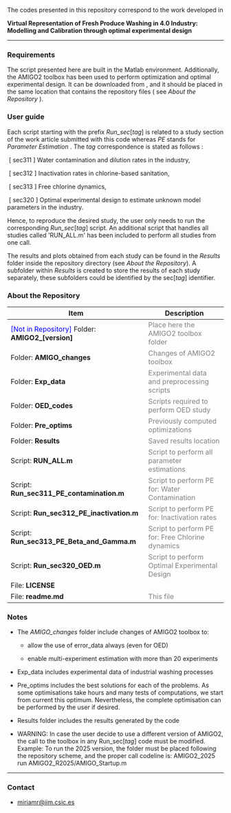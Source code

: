 
The codes presented in this repository correspond to the work developed in 

**Virtual Representation of Fresh Produce Washing in 4.0 Industry: Modelling and
Calibration through optimal experimental design**

---

### Requirements

The script presented here are built in the Matlab environment. Additionally, the AMIGO2 toolbox has been used to perform optimization and optimal experimental design. It can be downloaded from [](sites.google.com/site/amigo2toolbox), and it should be placed in the same location that contains the repository files ( see *About the Repository* ). 

### User guide

Each script starting with the prefix *Run_sec*[*tag*] is related to a study section of the work article submitted with this code whereas *PE* stands for *Parameter Estimation* . The *tag* correspondence is stated as follows :

​	[ sec311 ] Water contamination and dilution rates in the industry,

​	[ sec312 ] Inactivation rates in chlorine-based sanitation,

​	[ sec313 ] Free chlorine dynamics,

​	[ sec320 ] Optimal experimental design to estimate unknown model parameters in the industry.

Hence, to reproduce the desired study, the user only needs to run the corresponding *Run_sec*[*tag*] script. An additional script that handles all studies called 'RUN_ALL.m' has been included to perform all studies from one call.

The results and plots obtained from each study can be found in the *Results* folder inside the repository directory (see *About the Repository*). A subfolder within *Results* is created to store the results of each study separately, these subfolders could be identified by the sec[*tag*] identifier.

### About the Repository 

| Item | Description |
|------|--------------|
| <span style="color:blue">[Not in Repository]</span> Folder: **AMIGO2_[version]** | <span style="color:grey">Place here the AMIGO2 toolbox folder</span> |
| Folder: **AMIGO_changes** | <span style="color:grey">Changes of AMIGO2 toolbox</span> |
| Folder: **Exp_data** | <span style="color:grey">Experimental data and preprocessing scripts</span> |
| Folder: **OED_codes** | <span style="color:grey">Scripts required to perform OED study</span> |
| Folder: **Pre_optims** | <span style="color:grey">Previously computed optimizations</span> |
| Folder: **Results** | <span style="color:grey">Saved results location</span> |
| Script: **RUN_ALL.m** | <span style="color:grey">Script to perform all parameter estimations</span> |
| Script: **Run_sec311_PE_contamination.m** | <span style="color:grey">Script to perform PE for: Water Contamination</span> |
| Script: **Run_sec312_PE_inactivation.m** | <span style="color:grey">Script to perform PE for: Inactivation rates</span> |
| Script: **Run_sec313_PE_Beta_and_Gamma.m** | <span style="color:grey">Script to perform PE for: Free Chlorine dynamics</span> |
| Script: **Run_sec320_OED.m** | <span style="color:grey">Script to perform Optimal Experimental Design</span> |
| File: **LICENSE** | |
| File: **readme.md** | <span style="color:grey">This file</span> |

### Notes

- The *AMIGO_changes* folder include changes of AMIGO2 toolbox to:
  
  - allow the use of error_data always (even for OED)
  
  - enable multi-experiment estimation with more than 20 experiments

- Exp_data includes experimental data of industrial washing processes

- Pre_optims includes the best solutions for each of the problems. As some optimisations take hours and many tests of computations, we start from current this optimum. Nevertheless, the complete optimisation can be performed by the user if desired.

- Results folder includes the results generated by the code

- WARNING: In case the user decide to use a different version of AMIGO2, the call to the toolbox in any Run_sec[*tag*] code must be modified. 
  Example: To run the 2025 version, the folder must be placed following the repository scheme, and the proper call codeline is: AMIGO2_2025 run AMIGO2_R2025/AMIGO_Startup.m

---

### Contact

- miriamr@iim.csic.es	

